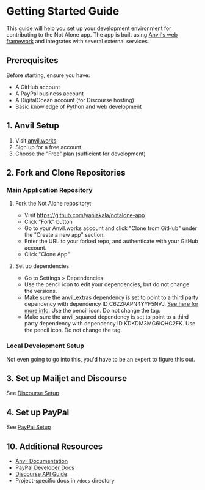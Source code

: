 # Getting Started Guide

This guide will help you set up your development environment for contributing to the Not Alone app. The app is built using [Anvil's web framework](https://anvil.works) and integrates with several external services.

## Prerequisites

Before starting, ensure you have:

- A GitHub account
- A PayPal business account
- A DigitalOcean account (for Discourse hosting)
- Basic knowledge of Python and web development

## 1. Anvil Setup

1. Visit [anvil.works](https://anvil.works)
2. Sign up for a free account
3. Choose the "Free" plan (sufficient for development)

## 2. Fork and Clone Repositories

### Main Application Repository

1. Fork the Not Alone repository:
    - Visit https://github.com/yahiakala/notalone-app
    - Click "Fork" button
    - Go to your Anvil.works account and click "Clone from GitHub" under the "Create a new app" section.
    - Enter the URL to your forked repo, and authenticate with your GitHub account.
    - Click "Clone App"

2. Set up dependencies
    - Go to Settings > Dependencies
    - Use the pencil icon to edit your dependencies, but do not change the versions.
    - Make sure the anvil_extras dependency is set to point to a third party dependency with dependency ID C6ZZPAPN4YYF5NVJ. [See here for more info](https://github.com/anvilistas/anvil-extras). Use the pencil icon. Do not change the tag.
    - Make sure the anvil_squared dependency is set to point to a third party dependency with dependency ID KDKDM3MG6IQHC2FK. Use the pencil icon. Do not change the tag.

### Local Development Setup

Not even going to go into this, you'd have to be an expert to figure this out.

## 3. Set up Mailjet and Discourse
See [Discourse Setup](../admin/discourse_setup.md)

## 4. Set up PayPal
See [PayPal Setup](../admin/paypal_setup.md)

## 10. Additional Resources

- [Anvil Documentation](https://anvil.works/docs)
- [PayPal Developer Docs](https://developer.paypal.com/docs)
- [Discourse API Guide](https://docs.discourse.org)
- Project-specific docs in `/docs` directory

